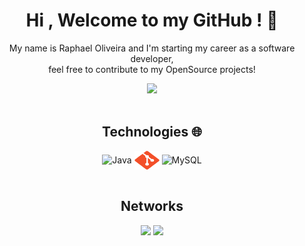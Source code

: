 

  <h1 align="center">
    Hi , Welcome to my GitHub ! 👋
  </h1>
  
  <p align="center">
    My name is Raphael Oliveira and I'm starting my career as a software developer, <br> feel free to contribute to my OpenSource projects! 
    </a>  
  </p>
  
  <p align="center">
  </p>
  
</div>

<div align="center">
  <a href="https://github.com/RaphaelOliveira10r">
    <img height="150em" src="https://github-readme-stats.vercel.app/api?username=RaphaelOliveira10r&count_private=true&include_all_commits=true&show_icons=true&theme=tokyonight&hide_border=false&show_owner=true"/>
   
  </a>
</div>

<div align="center" valign="top"><br>
<h2>Technologies 🌐 </h2>
    

<img align="center" alt="Java" height="30" width="40" src="https://cdn.jsdelivr.net/gh/devicons/devicon/icons/java/java-original.svg">
<img align="center" alt="git" height="30" width="40" src="https://raw.githubusercontent.com/devicons/devicon/master/icons/git/git-original.svg">
<img align="center" alt="MySQL" height="30" width="40" src="https://cdn.jsdelivr.net/gh/devicons/devicon/icons/mysql/mysql-original.svg">

</div><br>

<div align="center">
  <h2>Networks</h2>
  <a href="https://www.linkedin.com/in/raphael-oliveira-53055119b" target="_blank"><img src="https://img.shields.io/badge/-LinkedIn-%230077B5?style=for-the-badge&logo=linkedin&logoColor=white" target="_blank"></a> 
  <a href="Rafael.oliveira205df@gmail.com"><img src="https://img.shields.io/badge/-Gmail-%23333?style=for-the-badge&logo=gmail&logoColor=white" target="_blank"></a>


